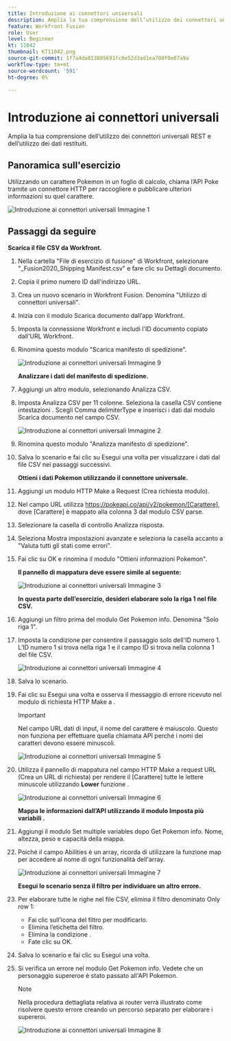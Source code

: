 ```yaml
---
title: Introduzione ai connettori universali
description: Amplia la tua comprensione dell’utilizzo dei connettori universali REST e dell’utilizzo dei dati restituiti.
feature: Workfront Fusion
role: User
level: Beginner
kt: 11042
thumbnail: KT11042.png
source-git-commit: 1f7a4da813805691fc0e52d3ad1ea708f9e07a9a
workflow-type: tm+mt
source-wordcount: '591'
ht-degree: 0%

---
```



# Introduzione ai connettori universali

Amplia la tua comprensione dell’utilizzo dei connettori universali REST e dell’utilizzo dei dati restituiti.

## Panoramica sull&#39;esercizio

Utilizzando un carattere Pokemon in un foglio di calcolo, chiama l’API Poke tramite un connettore HTTP per raccogliere e pubblicare ulteriori informazioni su quel carattere.

![Introduzione ai connettori universali Immagine 1](../12-exercises/assets/introduction-to-universal-connectors-walkthrough-1.png)

## Passaggi da seguire

**Scarica il file CSV da Workfront.**

1. Nella cartella &quot;File di esercizio di fusione&quot; di Workfront, selezionare &quot;_Fusion2020_Shipping Manifest.csv&quot; e fare clic su Dettagli documento.
1. Copia il primo numero ID dall&#39;indirizzo URL.
1. Crea un nuovo scenario in Workfront Fusion. Denomina &quot;Utilizzo di connettori universali&quot;.
1. Inizia con il modulo Scarica documento dall’app Workfront.
1. Imposta la connessione Workfront e includi l&#39;ID documento copiato dall&#39;URL Workfront.
1. Rinomina questo modulo &quot;Scarica manifesto di spedizione&quot;.

   ![Introduzione ai connettori universali Immagine 9](../12-exercises/assets/introduction-to-universal-connectors-walkthrough-9.png)

   **Analizzare i dati del manifesto di spedizione.**

1. Aggiungi un altro modulo, selezionando Analizza CSV.
1. Imposta Analizza CSV per 11 colonne. Seleziona la casella CSV contiene intestazioni . Scegli Comma delimiterType e inserisci i dati dal modulo Scarica documento nel campo CSV.

   ![Introduzione ai connettori universali Immagine 2](../12-exercises/assets/introduction-to-universal-connectors-walkthrough-2.png)

1. Rinomina questo modulo &quot;Analizza manifesto di spedizione&quot;.
1. Salva lo scenario e fai clic su Esegui una volta per visualizzare i dati dal file CSV nei passaggi successivi.

   **Ottieni i dati Pokemon utilizzando il connettore universale.**

1. Aggiungi un modulo HTTP Make a Request (Crea richiesta modulo).
1. Nel campo URL utilizza https://pokeapi.co/api/v2/pokemon/[Carattere], dove [Carattere] è mappato alla colonna 3 dal modulo CSV parse.
1. Selezionare la casella di controllo Analizza risposta.
1. Seleziona Mostra impostazioni avanzate e seleziona la casella accanto a &quot;Valuta tutti gli stati come errori&quot;.
1. Fai clic su OK e rinomina il modulo &quot;Ottieni informazioni Pokemon&quot;.

   **Il pannello di mappatura deve essere simile al seguente:**

   ![Introduzione ai connettori universali Immagine 3](../12-exercises/assets/introduction-to-universal-connectors-walkthrough-3.png)

   **In questa parte dell’esercizio, desideri elaborare solo la riga 1 nel file CSV.**

1. Aggiungi un filtro prima del modulo Get Pokemon info. Denomina &quot;Solo riga 1&quot;.
1. Imposta la condizione per consentire il passaggio solo dell&#39;ID numero 1. L’ID numero 1 si trova nella riga 1 e il campo ID si trova nella colonna 1 del file CSV.

   ![Introduzione ai connettori universali Immagine 4](../12-exercises/assets/introduction-to-universal-connectors-walkthrough-4.png)

1. Salva lo scenario.
1. Fai clic su Esegui una volta e osserva il messaggio di errore ricevuto nel modulo di richiesta HTTP Make a .

   >[!IMPORTANT]
   >
   >Nel campo URL dati di input, il nome del carattere è maiuscolo. Questo non funziona per effettuare quella chiamata API perché i nomi dei caratteri devono essere minuscoli.

   ![Introduzione ai connettori universali Immagine 5](../12-exercises/assets/introduction-to-universal-connectors-walkthrough-5.png)

1. Utilizza il pannello di mappatura nel campo HTTP Make a request URL (Crea un URL di richiesta) per rendere il [Carattere] tutte le lettere minuscole utilizzando **Lower** funzione .

   ![Introduzione ai connettori universali Immagine 6](../12-exercises/assets/introduction-to-universal-connectors-walkthrough-6.png)

   **Mappa le informazioni dall’API utilizzando il modulo Imposta più variabili .**

1. Aggiungi il modulo Set multiple variables dopo Get Pokemon info. Nome, altezza, peso e capacità della mappa.
1. Poiché il campo Abilities è un array, ricorda di utilizzare la funzione map per accedere al nome di ogni funzionalità dell&#39;array.

   ![Introduzione ai connettori universali Immagine 7](../12-exercises/assets/introduction-to-universal-connectors-walkthrough-7.png)

   **Esegui lo scenario senza il filtro per individuare un altro errore.**

1. Per elaborare tutte le righe nel file CSV, elimina il filtro denominato Only row 1:

   + Fai clic sull’icona del filtro per modificarlo.
   + Elimina l’etichetta del filtro.
   + Elimina la condizione .
   + Fate clic su OK.

1. Salva lo scenario e fai clic su Esegui una volta.
1. Si verifica un errore nel modulo Get Pokemon info. Vedete che un personaggio supereroe è stato passato all&#39;API Pokemon.

   >[!NOTE]
   >
   >Nella procedura dettagliata relativa ai router verrà illustrato come risolvere questo errore creando un percorso separato per elaborare i supereroi.

   ![Introduzione ai connettori universali Immagine 8](../12-exercises/assets/introduction-to-universal-connectors-walkthrough-8.png)